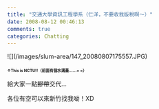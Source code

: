 ```yaml
---
title: "交通大學資訊工程學系（仁洋，不要收我版稅啊～）"
date: 2008-08-12 00:46:13
comments: true
categories: Chatting
---
```

<p>![](/images/slum-area/147_20080807175557.JPG)</p><p><span style="font-size: xx-small;"><b>&uarr;This is NCTU!!（前面有個水溝蓋......= =）</b></span></p><p>給大家一點<span style="text-decoration: line-through;">膠帶</span>交代...</p><p>各位有空可以來新竹找我呦！XD</p><p>&nbsp;</p>
